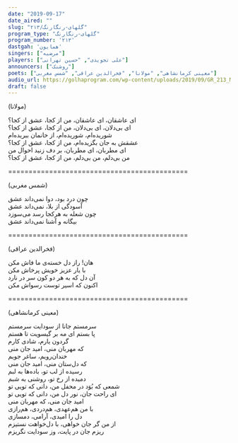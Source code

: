```yaml
---
date: "2019-09-17"
date_aired: ""
slug: "گلهای-رنگارنگ/۲۱۳"
program_type: "گلهای-رنگارنگ"
program_number: '۲۱۳'
dastgah: 'همایون'
singers: ["مرضیه"]
players: ["علی تجویدی", "حسین تهرانی"]
announcers: ["روشنک"]
poets: ["معینی کرمانشاهی", "مولانا", "فخرالدین عراقی", "شمس مغربی"]
audio_url: https://golhaprogram.com/wp-content/uploads/2019/09/GR_213_Marzieh.mp3
draft: false
---
```


(مولانا)  

ای عاشقان، ای عاشقان، من از کجا، عشق از کجا؟  
ای بی‌دلان، ای بی‌دلان، من از کجا، عشق از کجا؟  
شوریده‌ام، شوریده‌ام، از خانمان ببریده‌ام  
عشقش به جان بگزیده‌ام، من از کجا، عشق از کجا؟  
ای مطربان، ای مطربان، بر دف زنید احوال من  
من بی‌دلم، من بی‌دلم، من از کجا، عشق از کجا؟  

============================================  

(شمس مغربی)  

چون درد بود، دوا نمی‌داند عشق  
آسودگی از بلا، نمی‌داند عشق  
چون شعله به هرکجا رسد می‌سوزد  
بیگانه و آشنا نمی‌داند عشق  

============================================  

(فخرالدین عراقی)  

هان! راز دل خسته‌ی ما فاش مکن  
با يار عزيز خويش پرخاش مکن  
آن دل که به هر دو کون سر در نارد  
اکنون که اسير توست رسواش مکن  

============================================  

(معینی کرمانشاهی)  

سرمستم جانا از سودایت سرمستم  
پا بستم ای مه بر گیسویت تا هستم  
گردون یارم، شادی کارم  
که مهربان منی، امید جان منی  
خندان‌رویم، ساغر جویم  
که دل‌ستان منی، امید جان منی  
رسیده از لب تو، باده‌ها به لبم  
دمیده از رخ تو، روشنی به شبم  
شمعی که بُوَد در محفل من، دانی که تویی تو  
ای راحت جان، نور دل من، دانی که تویی تو  
امید جان منی، که مهربان منی  
با من هم‌عهدی، هم‌دردی، هم‌رازی  
دل را امیدی، آرامی، دمسازی  
از من گر جان خواهی، با دل‌خواهت نستیزم  
ریزم جان در پایت، وز سودایت نگریزم  
